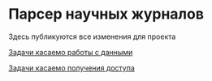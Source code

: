 # Парсер научных журналов

Здесь публикуются все изменения для проекта

[Задачи касаемо работы с данными](https://github.com/Lfdd/Parser/tree/main/wrkwdata)

[Задачи касаемо получения доступа](https://github.com/Lfdd/Parser/tree/main/wsaccess)

